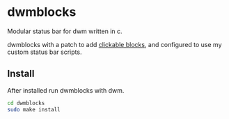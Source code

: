 # dwmblocks

Modular status bar for dwm written in c.

dwmblocks with a patch to add [clickable blocks](https://dwm.suckless.org/patches/statuscmd/dwmblocks-statuscmd-20210402-96cbb45.diff),
and configured to use my custom status bar scripts.

## Install

After installed run dwmblocks with dwm.

``` sh
cd dwmblocks
sudo make install
```
